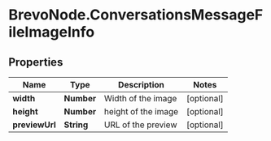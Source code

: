 # BrevoNode.ConversationsMessageFileImageInfo

## Properties
Name | Type | Description | Notes
------------ | ------------- | ------------- | -------------
**width** | **Number** | Width of the image | [optional] 
**height** | **Number** | height of the image | [optional] 
**previewUrl** | **String** | URL of the preview | [optional] 


